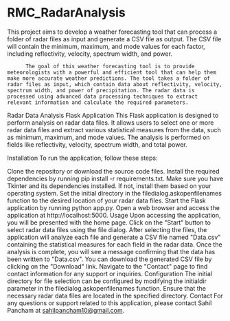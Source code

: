 # RMC_RadarAnalysis

This project aims to develop a weather forecasting tool that can process a folder of radar files as input and generate a CSV file as output. The CSV file will contain the minimum, maximum, and mode values for each factor, including reflectivity, velocity, spectrum width, and power.

          The goal of this weather forecasting tool is to provide meteorologists with a powerful and efficient tool that can help them make more accurate weather predictions. The tool takes a folder of radar files as input, which contain data about reflectivity, velocity, spectrum width, and power of precipitation. The radar data is processed using advanced data processing techniques to extract relevant information and calculate the required parameters.

		

  


Radar Data Analysis Flask Application
This Flask application is designed to perform analysis on radar data files. It allows users to select one or more radar data files and extract various statistical measures from the data, such as minimum, maximum, and mode values. The analysis is performed on fields like reflectivity, velocity, spectrum width, and total power.

Installation
To run the application, follow these steps:

Clone the repository or download the source code files.
Install the required dependencies by running pip install -r requirements.txt.
Make sure you have Tkinter and its dependencies installed. If not, install them based on your operating system.
Set the initial directory in the filedialog.askopenfilenames function to the desired location of your radar data files.
Start the Flask application by running python app.py.
Open a web browser and access the application at http://localhost:5000.
Usage
Upon accessing the application, you will be presented with the home page.
Click on the "Start" button to select radar data files using the file dialog.
After selecting the files, the application will analyze each file and generate a CSV file named "Data.csv" containing the statistical measures for each field in the radar data.
Once the analysis is complete, you will see a message confirming that the data has been written to "Data.csv".
You can download the generated CSV file by clicking on the "Download" link.
Navigate to the "Contact" page to find contact information for any support or inquiries.
Configuration
The initial directory for file selection can be configured by modifying the initialdir parameter in the filedialog.askopenfilenames function.
Ensure that the necessary radar data files are located in the specified directory.
Contact
For any questions or support related to this application, please contact Sahil Pancham at sahilpancham10@gmail.com.
